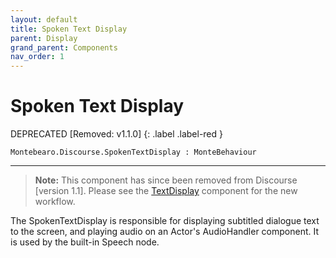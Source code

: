 ```yaml
---
layout: default
title: Spoken Text Display
parent: Display
grand_parent: Components
nav_order: 1
---
```


# Spoken Text Display


DEPRECATED [Removed: v1.1.0]
{: .label .label-red }

```
Montebearo.Discourse.SpokenTextDisplay : MonteBehaviour
```

---

> **Note:** This component has since been removed from Discourse [version 1.1]. Please see the [TextDisplay](text-display.md) component for the new workflow.

The SpokenTextDisplay is responsible for displaying subtitled dialogue text to the screen, and playing audio on an Actor's AudioHandler component. It is used by the built-in Speech node.
